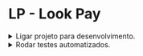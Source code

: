 # LP - Look Pay

<details>
  <summary>Ligar projeto para desenvolvimento.</summary>

1. Abra o arquivo `docker-compose.development.yml` e comente os serviços que você não vai precisar
2.

```bash
    docker build -t lookpay-api:latest -f apps/lookpay-api/Dockerfile.development apps/lookpay-api/
    docker compose -f docker-compose.development.yml up --build
```

</details>

<details>
  <summary>Rodar testes automatizados.</summary>

```bash
docker compose -f docker-compose.test.yml up --build
```

</details>
